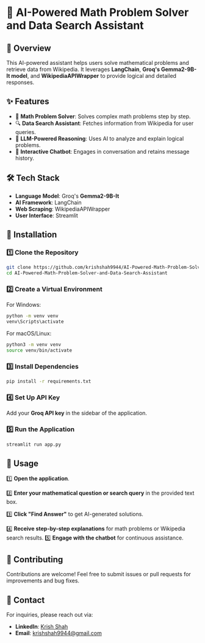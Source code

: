 # 🤖 AI-Powered Math Problem Solver and Data Search Assistant

## 🚀 Overview
This AI-powered assistant helps users solve mathematical problems and retrieve data from Wikipedia. It leverages **LangChain**, **Groq's Gemma2-9B-It model**, and **WikipediaAPIWrapper** to provide logical and detailed responses.

## ✨ Features
- 🧮 **Math Problem Solver**: Solves complex math problems step by step.
- 🔍 **Data Search Assistant**: Fetches information from Wikipedia for user queries.
- 🤖 **LLM-Powered Reasoning**: Uses AI to analyze and explain logical problems.
- 💬 **Interactive Chatbot**: Engages in conversation and retains message history.

## 🛠 Tech Stack
- **Language Model**: Groq's **Gemma2-9B-It**
- **AI Framework**: LangChain
- **Web Scraping**: WikipediaAPIWrapper
- **User Interface**: Streamlit

## 🔧 Installation

### 1️⃣ Clone the Repository
```bash
git clone https://github.com/krishshah9944/AI-Powered-Math-Problem-Solver-and-Data-Search-Assistant.git
cd AI-Powered-Math-Problem-Solver-and-Data-Search-Assistant
```

### 2️⃣ Create a Virtual Environment

For Windows:
```bash
python -m venv venv
venv\Scripts\activate
```

For macOS/Linux:
```bash
python3 -m venv venv
source venv/bin/activate
```

### 3️⃣ Install Dependencies
```bash
pip install -r requirements.txt
```

### 4️⃣ Set Up API Key
Add your **Groq API key** in the sidebar of the application.

### 5️⃣ Run the Application
```bash
streamlit run app.py
```

## 📌 Usage
1️⃣ **Open the application**.

2️⃣ **Enter your mathematical question or search query** in the provided text box.

3️⃣ **Click "Find Answer"** to get AI-generated solutions.

4️⃣ **Receive step-by-step explanations** for math problems or Wikipedia search results.
5️⃣ **Engage with the chatbot** for continuous assistance.

## 🤝 Contributing
Contributions are welcome! Feel free to submit issues or pull requests for improvements and bug fixes.

## 📧 Contact
For inquiries, please reach out via:

- **LinkedIn**: [Krish Shah](https://www.linkedin.com/in/krishshah9944/)
- **Email**: [krishshah9944@gmail.com](mailto:krishshah9944@gmail.com)


